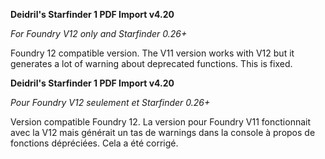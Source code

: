**Deidril's Starfinder 1 PDF Import v4.20**

*For Foundry V12 only and Starfinder 0.26+*

Foundry 12 compatible version. 
The V11 version works with V12 but it generates a lot of warning about deprecated functions.
This is fixed.

**Deidril's Starfinder 1 PDF Import v4.20**

*Pour Foundry V12 seulement et Starfinder 0.26+*

Version compatible Foundry 12.
La version pour Foundry V11 fonctionnait avec la V12 mais générait un tas de warnings dans la console
à propos de fonctions dépréciées. Cela a été corrigé. 

